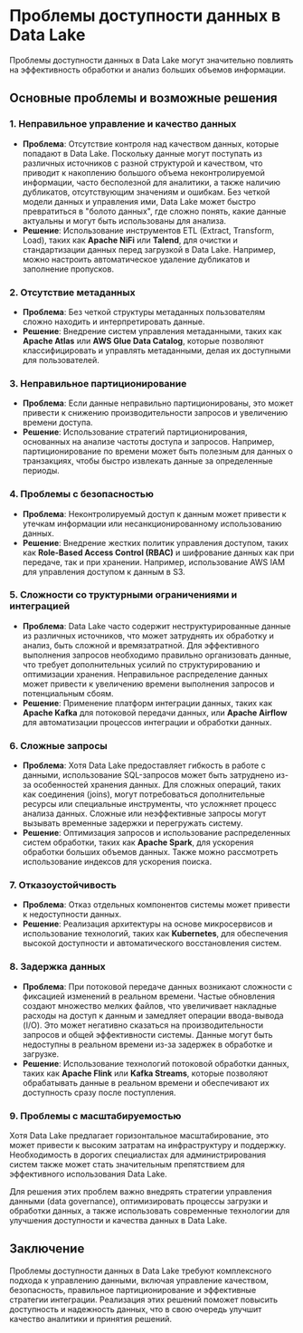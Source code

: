 # Проблемы доступности данных в Data Lake

Проблемы доступности данных в Data Lake могут значительно повлиять на эффективность обработки и анализ больших объемов информации.

## Основные проблемы и возможные решения

### 1.  **Неправильное управление и качество данных**

-   **Проблема**: Отсутствие контроля над качеством данных, которые попадают в Data Lake. Поскольку данные могут поступать из различных источников с разной структурой и качеством, что приводит к накоплению большого объема неконтролируемой информации, часто бесполезной для аналитики, а также наличию дубликатов, отсутствующим значениям и ошибкам. Без четкой модели данных и управления ими, Data Lake может быстро превратиться в "болото данных", где сложно понять, какие данные актуальны и могут быть использованы для анализа.
-   **Решение**: Использование инструментов ETL (Extract, Transform, Load), таких как  **Apache NiFi**  или  **Talend**, для очистки и стандартизации данных перед загрузкой в Data Lake. Например, можно настроить автоматическое удаление дубликатов и заполнение пропусков.

### 2.  **Отсутствие метаданных**

-   **Проблема**: Без четкой структуры метаданных пользователям сложно находить и интерпретировать данные.
-   **Решение**: Внедрение систем управления метаданными, таких как  **Apache Atlas**  или  **AWS Glue Data Catalog**, которые позволяют классифицировать и управлять метаданными, делая их доступными для пользователей.

### 3.  **Неправильное партиционирование**

-   **Проблема**: Если данные неправильно партиционированы, это может привести к снижению производительности запросов и увеличению времени доступа.
-   **Решение**: Использование стратегий партиционирования, основанных на анализе частоты доступа и запросов. Например, партиционирование по времени может быть полезным для данных о транзакциях, чтобы быстро извлекать данные за определенные периоды.

### 4.  **Проблемы с безопасностью**

-   **Проблема**: Неконтролируемый доступ к данным может привести к утечкам информации или несанкционированному использованию данных.
-   **Решение**: Внедрение жестких политик управления доступом, таких как  **Role-Based Access Control (RBAC)**  и шифрование данных как при передаче, так и при хранении. Например, использование AWS IAM для управления доступом к данным в S3.

### 5.  **Сложности со труктурными ограничениями и интеграцией**

-   **Проблема**: Data Lake часто содержит неструктурированные данные из различных источников, что может затруднять их обработку и анализ, быть сложной и времязатратной. Для эффективного выполнения запросов необходимо правильно организовать данные, что требует дополнительных усилий по структурированию и оптимизации хранения. Неправильное распределение данных может привести к увеличению времени выполнения запросов и потенциальным сбоям.
-   **Решение**: Применение платформ интеграции данных, таких как  **Apache Kafka**  для потоковой передачи данных, или  **Apache Airflow**  для автоматизации процессов интеграции и обработки данных.

### 6.  **Сложные запросы**

-   **Проблема**: Хотя Data Lake предоставляет гибкость в работе с данными, использование SQL-запросов может быть затруднено из-за особенностей хранения данных. Для сложных операций, таких как соединения (joins), могут потребоваться дополнительные ресурсы или специальные инструменты, что усложняет процесс анализа данных. Сложные или неэффективные запросы могут вызывать временные задержки и перегружать систему.
-   **Решение**: Оптимизация запросов и использование распределенных систем обработки, таких как  **Apache Spark**, для ускорения обработки больших объемов данных. Также можно рассмотреть использование индексов для ускорения поиска.

### 7.  **Отказоустойчивость**

-   **Проблема**: Отказ отдельных компонентов системы может привести к недоступности данных.
-   **Решение**: Реализация архитектуры на основе микросервисов и использование технологий, таких как  **Kubernetes**, для обеспечения высокой доступности и автоматического восстановления систем.

### 8.  **Задержка данных**

-   **Проблема**: При потоковой передаче данных возникают сложности с фиксацией изменений в реальном времени. Частые обновления создают множество мелких файлов, что увеличивает накладные расходы на доступ к данным и замедляет операции ввода-вывода (I/O). Это может негативно сказаться на производительности запросов и общей эффективности системы. Данные могут быть недоступны в реальном времени из-за задержек в обработке и загрузке.
-   **Решение**: Использование технологий потоковой обработки данных, таких как  **Apache Flink**  или  **Kafka Streams**, которые позволяют обрабатывать данные в реальном времени и обеспечивают их доступность сразу после поступления.

### 9. **Проблемы с масштабируемостью**

Хотя Data Lake предлагает горизонтальное масштабирование, это может привести к высоким затратам на инфраструктуру и поддержку. Необходимость в дорогих специалистах для администрирования систем также может стать значительным препятствием для эффективного использования Data Lake.

Для решения этих проблем важно внедрять стратегии управления данными (data governance), оптимизировать процессы загрузки и обработки данных, а также использовать современные технологии для улучшения доступности и качества данных в Data Lake.

## Заключение

Проблемы доступности данных в Data Lake требуют комплексного подхода к управлению данными, включая управление качеством, безопасность, правильное партиционирование и эффективные стратегии интеграции. Реализация этих решений поможет повысить доступность и надежность данных, что в свою очередь улучшит качество аналитики и принятия решений.